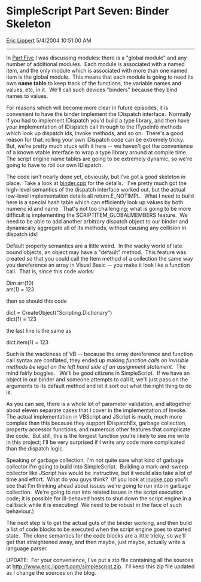 <div id="page">

# SimpleScript Part Seven: Binder Skeleton

[Eric Lippert](https://social.msdn.microsoft.com/profile/Eric%20Lippert) 5/4/2004 10:51:00 AM

-----

<div id="content">

<span> </span>

<span></span>

<span>In [Part Five](/ericlippert/archive/2004/04/22/118585.aspx "http://blogs.msdn.com/ericlippert/archive/2004/04/22/118585.aspx") I was discussing modules: there is a "global module" and any number of additional modules.  Each module is associated with a named item, and the only module which is associated with more than one named item is the global module.  This means that each module is going to need its own **<span>name table</span>** to keep track of the functions, the variable names and values, etc, in it.  We'll call such devices "binders" because they bind names to values. </span>

<span></span>

<span>For reasons which will become more clear in future episodes, it is convenient to have the binder implement the </span><span>IDispatch</span><span> interface.  Normally if you had to implement </span><span>IDispatch</span><span> you'd build a type library, and then have your implementation of </span><span>IDispatch</span><span> call through to the </span><span>ITypeInfo</span><span> methods which look up dispatch ids, invoke methods, and so on.  There's a good reason for that: rolling your own </span><span>IDispatch</span><span> code can be extremely tricky.  But, we're pretty much stuck with it here -- we haven't got the convenience of a known vtable interface to wrap a type library around at compile time.  The script engine name tables are going to be extremely dynamic, so we're going to have to roll our own </span><span>IDispatch</span><span>. </span>

<span></span>

<span>The code isn't nearly done yet, obviously, but I've got a good skeleton in place.  Take a look at [binder.cpp](/ericlippert/articles/125805.aspx "http://blogs.msdn.com/ericlippert/articles/125805.aspx") for the details.   I've pretty much got the high-level semantics of the dispatch interface worked out, but the actual low-level implementation details all return </span><span>E\_NOTIMPL</span><span>.  What I need to build here is a special hash table which can efficiently look up values by both numeric id and name.  That's not too challenging; what is going to be more difficult is implementing the </span><span>SCRIPTITEM\_GLOBALMEMBERS</span><span> feature.  We need to be able to add another arbitrary dispatch object to our binder and dynamically aggregate all of its methods, without causing any collision in dispatch ids\!  </span>

<span></span>

<span>Default property semantics are a little weird.  In the wacky world of late bound objects, an object may have a "default" method.  This feature was created so that you could call the Item method of a collection the same way you dereference an array in Visual Basic -- you make it look like a function call.  That is, since this code works: </span>

<span></span>

<span>Dim arr(10)  
</span><span>arr(1) = 123 </span>

<span></span>

<span>then so should this code </span>

<span></span>

<span>dict = CreateObject("Scripting.Dictionary")  
</span><span>dict(1) = 123 </span>

<span></span>

<span>the last line is the same as </span>

<span></span>

<span>dict.item(1) = 123 </span>

<span></span>

<span>Such is the wackiness of VB -- because the array dereference and function call syntax are conflated, they ended up making *function calls on invisible methods be legal on the left hand side of an assignment statement.*  The mind fairly boggles.   We'll be good citizens in SimpleScript.  If we have an object in our binder and someone attempts to call it, we'll just pass on the arguments to its default method and let it sort out what the right thing to do is.  </span>

<span></span>

<span>As you can see, there is a whole lot of parameter validation, and altogether about eleven separate cases that I cover in the implementation of Invoke.  The actual implementation in VBScript and JScript is much, much more complex than this because they support IDispatchEx, garbage collection, property accessor functions, and numerous other features that complicate the code.  But still, this is the longest function you're likely to see me write in this project; I'll be very surprised if I write any code more complicated than the dispatch logic. </span>

<span></span>

<span>Speaking of garbage collection, I'm not quite sure what kind of garbage collector I'm going to build into SimpleScript.  Building a mark-and-sweep collector like JScript has would be instructive, but it would also take a lot of time and effort.  What do you guys think?  (If you look at [invoke.cpp](/ericlippert/articles/125807.aspx "http://blogs.msdn.com/ericlippert/articles/125807.aspx") you'll see that I'm thinking ahead about issues we're going to run into in garbage collection.  We're going to run into related issues in the script execution code; it is possible for ill-behaved hosts to shut down the script engine in a callback while it is executing\!  We need to be robust in the face of such behaviour.) </span>

<span></span>

<span>The next step is to get the actual guts of the binder working, and then build a list of code blocks to be executed when the script engine goes to started state.  The clone semantics for the code blocks are a little tricky, so we'll get that straightened away, and then maybe, just maybe, actually write a language parser.</span>

<span>UPDATE:  For your convenience, I've put a zip file containing all the sources at <http://www.eric.lippert.com/simplescript.zip>.  I'll keep this zip file updated as I change the sources on the blog.</span>

</div>

</div>

